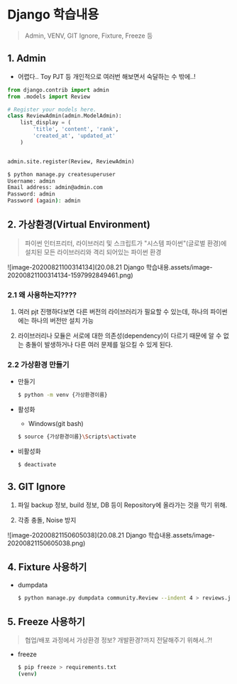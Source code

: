 # Django 학습내용

> Admin, VENV, GIT Ignore, Fixture, Freeze 등



## 1. Admin

- 어렵다.. Toy PJT 등 개인적으로 여러번 해보면서 숙달하는 수 밖에..!

```python
from django.contrib import admin
from .models import Review

# Register your models here.
class ReviewAdmin(admin.ModelAdmin):
    list_display = (
        'title', 'content', 'rank', 
        'created_at', 'updated_at'
    )


admin.site.register(Review, ReviewAdmin)
```

```bash
$ python manage.py createsuperuser
Username: admin
Email address: admin@admin.com
Password: admin
Password (again): admin
```





## 2. 가상환경(Virtual Environment)

> 파이썬 인터프리터, 라이브러리 및 스크립트가 "시스템 파이썬"(글로벌 환경)에 설치된 모든 라이브러리와 격리 되어있는 파이썬 환경



![image-20200821100314134](20.08.21 Django 학습내용.assets/image-20200821100314134-1597992849461.png)



### 2.1 왜 사용하는지????

1. 여러 pjt 진행하다보면 다른 버전의 라이브러리가 필요할 수 있는데, 하나의 파이썬에는 하나의 버전만 설치 가능

2. 라이브러리나 모듈은 서로에 대한 의존성(dependency)이 다르기 때문에 알 수 없는 충돌이 발생하거나 다른 여러 문제를 일으킬 수 있게 된다.

### 2.2 가상환경 만들기

- 만들기

  ```bash
  $ python -m venv {가상환경이름}
  ```

- 활성화

  - Windows(git bash)

  ```bash
  $ source {가상환경이름}\Scripts\activate
  ```

- 비활성화

  ```bash
  $ deactivate
  ```

  

## 3. GIT Ignore

1) 파일 backup 정보, build 정보, DB 등이 Repository에 올라가는 것을 막기 위해.

2) 각종 충돌, Noise 방지

![image-20200821150605038](20.08.21 Django 학습내용.assets/image-20200821150605038.png)



## 4. Fixture 사용하기

- dumpdata

  ```bash
  $ python manage.py dumpdata community.Review --indent 4 > reviews.json
  ```

  



## 5. Freeze 사용하기

> 협업/배포 과정에서 가상환경 정보? 개발환경?까지 전달해주기 위해서..?!

- freeze

  ```bash
  $ pip freeze > requirements.txt
  (venv)
  ```

  